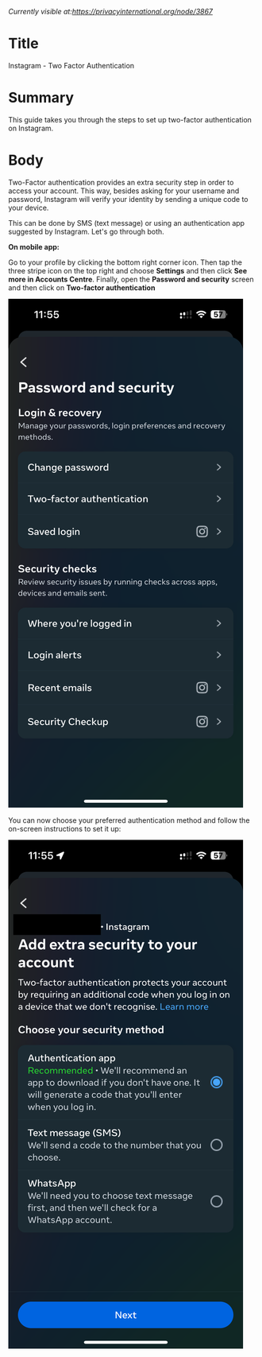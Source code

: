 *Currently visible at:https://privacyinternational.org/node/3867*

# Title
 Instagram - Two Factor Authentication

# Summary #

This guide takes you through the steps to set up two-factor authentication on Instagram.

# Body

Two-Factor authentication provides an extra security step in order to access your account. This way, besides asking for your username and password, Instagram will verify your identity by sending a unique code to your device.

This can be done by SMS (text message) or using an authentication app suggested by Instagram. Let's go through both.

**On mobile app:**

Go to your profile by clicking the bottom right corner icon. Then tap the three stripe icon on the top right and choose **Settings** and then click **See more in Accounts Centre**. Finally, open  the **Password and security** screen and then click on **Two-factor authentication**     

![Two Step Auth](../../images/Instagram/instagram-twofactor-1.PNG?raw=true)

You can now choose your preferred authentication method and follow the on-screen instructions to set it up:

![Two Step Auth 2](../../images/Instagram/instagram-twofactor-2.PNG?raw=true)

